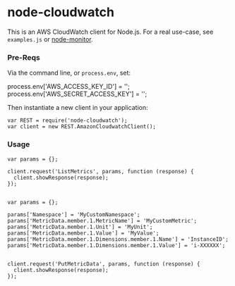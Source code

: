 # node-cloudwatch

This is an AWS CloudWatch client for Node.js. For a real use-case, see `examples.js` or [node-monitor](https://github.com/franklovecchio/node-monitor).

### Pre-Reqs

Via the command line, or `process.env`, set:


   process.env['AWS_ACCESS_KEY_ID'] = '<ID>'; 
   process.env['AWS_SECRET_ACCESS_KEY'] = '<KEY>';


Then instantiate a new client in your application:


	var REST = require('node-cloudwatch');
	var client = new REST.AmazonCloudwatchClient();
	

### Usage


	var params = {};

	client.request('ListMetrics', params, function (response) {
	  client.showResponse(response);
	});	
	
	
	var params = {};
	
	params['Namespace'] = 'MyCustomNamespace';
	params['MetricData.member.1.MetricName'] = 'MyCustomMetric';
	params['MetricData.member.1.Unit'] = 'MyUnit';
	params['MetricData.member.1.Value'] = 'MyValue';
	params['MetricData.member.1.Dimensions.member.1.Name'] = 'InstanceID';
	params['MetricData.member.1.Dimensions.member.1.Value'] = 'i-XXXXXX';

	
	client.request('PutMetricData', params, function (response) {
	  client.showResponse(response);
	});